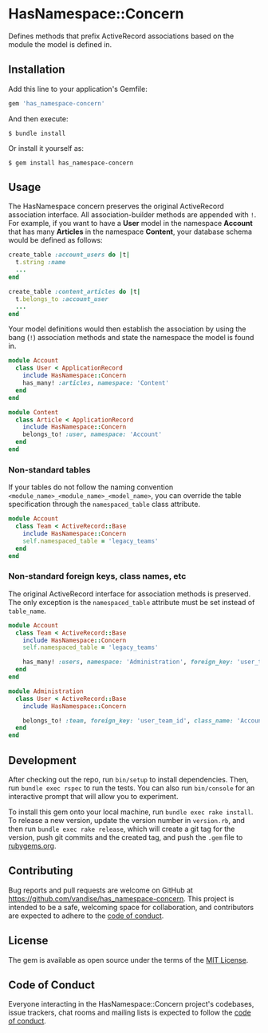 # HasNamespace::Concern

Defines methods that prefix ActiveRecord associations based on the module the model is defined in.

## Installation

Add this line to your application's Gemfile:

```ruby
gem 'has_namespace-concern'
```

And then execute:

    $ bundle install

Or install it yourself as:

    $ gem install has_namespace-concern

## Usage

The HasNamespace concern preserves the original ActiveRecord association interface. All association-builder methods are appended with `!`. For example, if you want to have a **User** model in the namespace **Account** that has many **Articles** in the namespace **Content**, your database schema would be defined as follows:

```rb
create_table :account_users do |t|
  t.string :name
  ...
end

create_table :content_articles do |t|
  t.belongs_to :account_user
  ...
end
```

Your model definitions would then establish the association by using the bang (`!`) association methods and state the namespace the model is found in.

```rb
module Account
  class User < ApplicationRecord
    include HasNamespace::Concern
    has_many! :articles, namespace: 'Content'
  end
end

module Content
  class Article < ApplicationRecord
    include HasNamespace::Concern
    belongs_to! :user, namespace: 'Account'
  end
end
```

### Non-standard tables

If your tables do not follow the naming convention `<module_name>_<module_name>_<model_name>`, you can override the table specification through the `namespaced_table` class attribute.

```rb
module Account
  class Team < ActiveRecord::Base
    include HasNamespace::Concern
    self.namespaced_table = 'legacy_teams'
  end
end
```

### Non-standard foreign keys, class names, etc

The original ActiveRecord interface for association methods is preserved. The only exception is the `namespaced_table` attribute must be set instead of `table_name`.

```rb
module Account
  class Team < ActiveRecord::Base
    include HasNamespace::Concern
    self.namespaced_table = 'legacy_teams'

    has_many! :users, namespace: 'Administration', foreign_key: 'user_team_id'
  end
end

module Administration
  class User < ActiveRecord::Base
    include HasNamespace::Concern

    belongs_to! :team, foreign_key: 'user_team_id', class_name: 'Account::Team'
  end
end
```

## Development

After checking out the repo, run `bin/setup` to install dependencies. Then, run `bundle exec rspec` to run the tests. You can also run `bin/console` for an interactive prompt that will allow you to experiment.

To install this gem onto your local machine, run `bundle exec rake install`. To release a new version, update the version number in `version.rb`, and then run `bundle exec rake release`, which will create a git tag for the version, push git commits and the created tag, and push the `.gem` file to [rubygems.org](https://rubygems.org).

## Contributing

Bug reports and pull requests are welcome on GitHub at https://github.com/vandise/has_namespace-concern. This project is intended to be a safe, welcoming space for collaboration, and contributors are expected to adhere to the [code of conduct](https://github.com/vandise/has_namespace-concern/blob/master/CODE_OF_CONDUCT.md).

## License

The gem is available as open source under the terms of the [MIT License](https://opensource.org/licenses/MIT).

## Code of Conduct

Everyone interacting in the HasNamespace::Concern project's codebases, issue trackers, chat rooms and mailing lists is expected to follow the [code of conduct](https://github.com/vandise/has_namespace-concern/blob/master/CODE_OF_CONDUCT.md).
